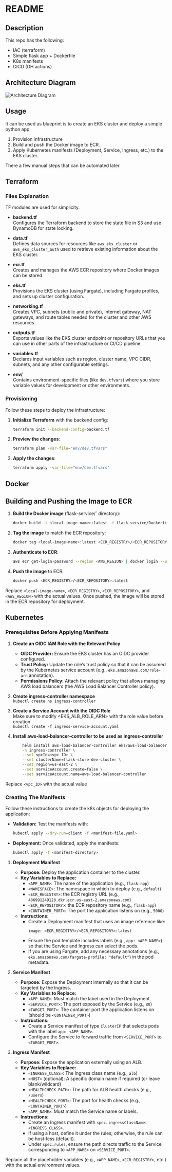# README

## Description
This repo has the following:
- IAC (terraform)
- Simple flask app + Dockerfile
- K8s manifests
- CICD (GH actions)

## Architecture Diagram

![Architecture Diagram](eks-architecture.png)

## Usage
It can be used as blueprint is to create an EKS cluster and deploy a simple python app.


1. Provision infrastructure
2. Build and push the Docker image to ECR.
3. Apply Kubernetes manifests (Deployment, Service, Ingress, etc.) to the EKS cluster.

There a few manual steps that can be automated later.

## Terraform

### Files Explanation

TF modules are used for simplicity.

- **backend.tf**  
  Configures the Terraform backend to store the state file in S3 and use DynamoDB for state locking.

- **data.tf**  
  Defines data sources for resources like `aws_eks_cluster` or `aws_eks_cluster_auth` used to retrieve existing information about the EKS cluster.

- **ecr.tf**  
  Creates and manages the AWS ECR repository where Docker images can be stored.

- **eks.tf**  
  Provisions the EKS cluster (using Fargate), including Fargate profiles, and sets up cluster configuration.

- **networking.tf**  
  Creates VPC, subnets (public and private), internet gateway, NAT gateways, and route tables needed for the cluster and other AWS resources.

- **outputs.tf**  
  Exports values like the EKS cluster endpoint or repository URLs that you can use in other parts of the infrastructure or CI/CD pipeline.

- **variables.tf**  
  Declares input variables such as region, cluster name, VPC CIDR, subnets, and any other configurable settings.

- **env/**  
  Contains environment-specific files (like `dev.tfvars`) where you store variable values for development or other environments.

### Provisioning 

Follow these steps to deploy the infrastructure:

1. **Initialize Terraform** with the backend config:
    ```bash
    terraform init --backend-config=backend.tf
    ```

2. **Preview the changes**:
    ```bash
    terraform plan -var-file="env/dev.tfvars"
    ```

3. **Apply the changes**:
    ```bash
    terraform apply -var-file="env/dev.tfvars"
    ```


## Docker

## Building and Pushing the Image to ECR

1. **Build the Docker image** (flask-service/` directory):
    ```bash
    docker build -t <local-image-name>:latest -f flask-service/Dockerfile .
    ```

2. **Tag the image** to match the ECR repository:
    ```bash
    docker tag <local-image-name>:latest <ECR_REGISTRY>/<ECR_REPOSITORY>:latest
    ```

3. **Authenticate to ECR**:
    ```bash
    aws ecr get-login-password --region <AWS_REGION> | docker login --username AWS --password-stdin <ECR_REGISTRY>
    ```

4. **Push the image** to ECR:
    ```bash
    docker push <ECR_REGISTRY>/<ECR_REPOSITORY>:latest
    ```

Replace `<local-image-name>`, `<ECR_REGISTRY>`, `<ECR_REPOSITORY>`, and `<AWS_REGION>` with the actual values. Once pushed, the image will be stored in the ECR repository for deployment.



## Kubernetes 

### Prerequisites Before Applying Manifests

1. **Create an OIDC IAM Role with the Relevant Policy**  
   - **OIDC Provider:** Ensure the EKS cluster has an OIDC provider configured.  
   - **Trust Policy:** Update the role’s trust policy so that it can be assumed by the Kubernetes service account (e.g., `eks.amazonaws.com/role-arn` annotation).  
   - **Permissions Policy:** Attach the relevant policy that allows managing AWS load balancers (the AWS Load Balancer Controller policy).

2. **Create ingress-controller namespace**  
    `kubectl create ns ingress-controller`

3. **Create a Service Account with the OIDC Role**  
   Make sure to modify <EKS_ALB_ROLE_ARN> with the role value before creation  
   `kubectl create -f ingress-service-account.yaml`

4. **Install aws-load-balancer-controller to be used as ingress-controller**
    ```bash 
        helm install aws-load-balancer-controller eks/aws-load-balancer-controller \
        -n ingress-controller \
        --set vpcId=<vpc_ID> \
        --set clusterName=flask-store-dev-cluster \
        --set region=us-east-2 \
        --set serviceAccount.create=false \
        --set serviceAccount.name=aws-load-balancer-controller
    ```

Replace `<vpc_ID>` with the actual value


### Creating The Manifests

Follow these instructions to create the k8s objects for deploying the application:

   - **Validation:** Test the manifests with:
     ```bash
     kubectl apply --dry-run=client -f <manifest-file.yaml>
     ```
   - **Deployment:** Once validated, apply the manifests:
     ```bash
     kubectl apply -f <manifest-directory>
     ```

1. **Deployment Manifest**

   - **Purpose:** Deploy the application container to the cluster.
   - **Key Variables to Replace:**
     - `<APP_NAME>`: The name of the application (e.g., `flask-app`)
     - `<NAMESPACE>`: The namespace in which to deploy (e.g., `default`)
     - `<ECR_REGISTRY>`: the ECR registry URL (e.g., `486991249128.dkr.ecr.us-east-2.amazonaws.com`)
     - `<ECR_REPOSITORY>`: the ECR repository name (e.g., `flask-app`)
     - `<CONTAINER_PORT>`: The port the application listens on (e.g., `5000`)
   - **Instructions:**
     - Create a Deployment manifest that uses an image reference like:
       ```
       image: <ECR_REGISTRY>/<ECR_REPOSITORY>:latest
       ```
     - Ensure the pod template includes labels (e.g., `app: <APP_NAME>`) so that the Service and Ingress can select the pods.
     - If you are using Fargate, add any necessary annotations (e.g., `eks.amazonaws.com/fargate-profile: "default"`) in the pod metadata.

2. **Service Manifest**

   - **Purpose:** Expose the Deployment internally so that it can be targeted by the Ingress.
   - **Key Variables to Replace:**
     - `<APP_NAME>`: Must match the label used in the Deployment.
     - `<SERVICE_PORT>`: The port exposed by the Service (e.g., `80`)
     - `<TARGET_PORT>`: The container port the application listens on (should be `<CONTAINER_PORT>`)
   - **Instructions:**
     - Create a Service manifest of type `ClusterIP` that selects pods with the label `app: <APP_NAME>`.
     - Configure the Service to forward traffic from `<SERVICE_PORT>` to `<TARGET_PORT>`.

3. **Ingress Manifest**

   - **Purpose:** Expose the application externally using an ALB.
   - **Key Variables to Replace:**
     - `<INGRESS_CLASS>`: The Ingress class name (e.g., `alb`)
     - `<HOST>` (optional): A specific domain name if required (or leave blank/wildcard)
     - `<HEALTHCHECK_PATH>`: The path for ALB health checks (e.g., `/users`)
     - `<HEALTHCHECK_PORT>`: The port for health checks (e.g., `<CONTAINER_PORT>`)
     - `<APP_NAME>`: Must match the Service name or labels.
   - **Instructions:**
     - Create an Ingress manifest with `spec.ingressClassName: <INGRESS_CLASS>`.
     - If using a host, define it under the rules; otherwise, the rule can be host-less (default).
     - Under `spec.rules`, ensure the path directs traffic to the Service corresponding to `<APP_NAME>` on `<SERVICE_PORT>`.


Replace all the placeholder variables (e.g., `<APP_NAME>`, `<ECR_REGISTRY>`, etc.) with the actual environment values.